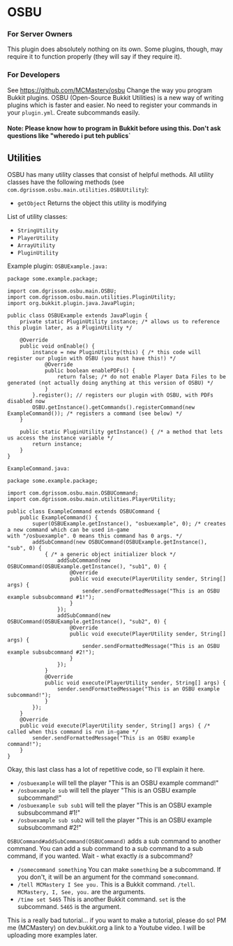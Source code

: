 # OSBU
### For Server Owners
This plugin does absolutely nothing on its own. Some plugins, though, may require it to function properly (they will say if they require it).
### For Developers
See https://github.com/MCMastery/osbu
Change the way you program Bukkit plugins. OSBU (Open-Source Bukkit Utilities) is a new way of writing plugins which is faster and easier. No need to register your commands in your `plugin.yml`. Create subcommands easily.

#### Note: Please know how to program in Bukkit before using this. Don't ask questions like "wheredo i put teh publics`

## Utilities
OSBU has many utility classes that consist of helpful methods.
All utility classes have the following methods (see `com.dgrissom.osbu.main.utilities.OSBUUtility`):
- `getObject` Returns the object this utility is modifying

List of utility classes:

- `StringUtility`
- `PlayerUtility`
- `ArrayUtility`
- `PluginUtility`

Example plugin:
`OSBUExample.java:`

	package some.example.package;

    import com.dgrissom.osbu.main.OSBU;
    import com.dgrissom.osbu.main.utilities.PluginUtility;
    import org.bukkit.plugin.java.JavaPlugin;

    public class OSBUExample extends JavaPlugin {
        private static PluginUtility instance; /* allows us to reference this plugin later, as a PluginUtility */

        @Override
        public void onEnable() {
            instance = new PluginUtility(this) { /* this code will register our plugin with OSBU (you must have this!) */
                @Override
                public boolean enablePDFs() {
                    return false; /* do not enable Player Data Files to be generated (not actually doing anything at this version of OSBU) */
                }
            }.register(); // registers our plugin with OSBU, with PDFs disabled now
            OSBU.getInstance().getCommands().registerCommand(new ExampleCommand()); /* registers a command (see below) */
        }

        public static PluginUtility getInstance() { /* a method that lets us access the instance variable */
            return instance;
        }
    }
    
`ExampleCommand.java:`

	package some.example.package;
    
    import com.dgrissom.osbu.main.OSBUCommand;
    import com.dgrissom.osbu.main.utilities.PlayerUtility;

    public class ExampleCommand extends OSBUCommand {
        public ExampleCommand() {
            super(OSBUExample.getInstance(), "osbuexample", 0); /* creates a new command which can be used in-game 																	   with "/osbuexample". 0 means this command has 0 args. */
            addSubCommand(new OSBUCommand(OSBUExample.getInstance(), "sub", 0) {
                { /* a generic object initializer block */
                    addSubCommand(new OSBUCommand(OSBUExample.getInstance(), "sub1", 0) {
                        @Override
                        public void execute(PlayerUtility sender, String[] args) {
                            sender.sendFormattedMessage("This is an OSBU example subsubcommand #1!");
                        }
                    });
                    addSubCommand(new OSBUCommand(OSBUExample.getInstance(), "sub2", 0) {
                        @Override
                        public void execute(PlayerUtility sender, String[] args) {
                            sender.sendFormattedMessage("This is an OSBU example subsubcommand #2!");
                        }
                    });
                }
                @Override
                public void execute(PlayerUtility sender, String[] args) {
                    sender.sendFormattedMessage("This is an OSBU example subcommand!");
                }
            });
        }
        @Override
        public void execute(PlayerUtility sender, String[] args) { /* called when this command is run in-game */
            sender.sendFormattedMessage("This is an OSBU example command!");
        }
    }


Okay, this last class has a lot of repetitive code, so I'll explain it here.
- `/osbuexample` will tell the player "This is an OSBU example command!"
- `/osbuexample sub` will tell the player "This is an OSBU example subcommand!"
- `/osbuexample sub sub1` will tell the player "This is an OSBU example subsubcommand #1!"
- `/osbuexample sub sub2` will tell the player "This is an OSBU example subsubcommand #2!"

`OSBUCommand#addSubCommand(OSBUCommand)` adds a sub command to another command. You can add a sub command to a sub command to a sub command, if you wanted. Wait - what exactly *is* a subcommand?

 - `/somecommand something` You can make `something` be a subcommand. If you don't, it will be an argument for the command `somecommand`.
 - `/tell MCMastery I See you.` This is a Bukkit command. `/tell`. `MCMastery, I, See, you.` are the arguments.
 - `/time set 5465` This is another Bukkit command. `set` is the subcommand. `5465` is the argument.

This is a really bad tutorial... if you want to make a tutorial, please do so! PM me (MCMastery) on dev.bukkit.org a link to a Youtube video. I will be uploading more examples later.